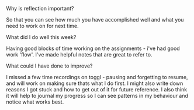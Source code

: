 Why is reflection important?

So that you can see how much you have accomplished well and what you need to work on for next time.

What did I do well this week?

Having good blocks of time working on the assignments - i've had good work 'flow'. I've made helpful notes that are great to refer to.

What could I have done to improve?

I missed a few time recordings on toggl - pausing and forgetting to resume, and will work on making sure thats what I do first. I might also write down reasons I got stuck and how to get out of it for future reference. I also think it will help to journal my progress so I can see patterns in my behaviour and notice what works best.
